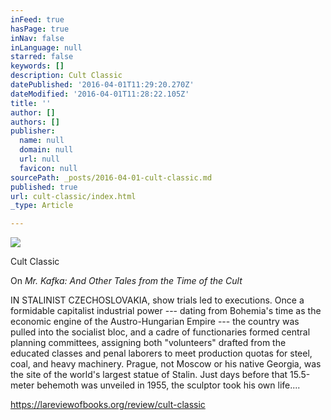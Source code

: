 ```yaml
---
inFeed: true
hasPage: true
inNav: false
inLanguage: null
starred: false
keywords: []
description: Cult Classic
datePublished: '2016-04-01T11:29:20.270Z'
dateModified: '2016-04-01T11:28:22.105Z'
title: ''
author: []
authors: []
publisher:
  name: null
  domain: null
  url: null
  favicon: null
sourcePath: _posts/2016-04-01-cult-classic.md
published: true
url: cult-classic/index.html
_type: Article

---
```

![](https://the-grid-user-content.s3-us-west-2.amazonaws.com/ba3a39bf-12a7-4a57-bda9-5cd4fff27be3.jpg)

Cult Classic

On _Mr. Kafka: And Other Tales from the Time of the Cult_

IN STALINIST CZECHOSLOVAKIA, show trials led to executions. Once a formidable capitalist industrial power --- dating from Bohemia's time as the economic engine of the Austro-Hungarian Empire --- the country was pulled into the socialist bloc, and a cadre of functionaries formed central planning committees, assigning both "volunteers" drafted from the educated classes and penal laborers to meet production quotas for steel, coal, and heavy machinery. Prague, not Moscow or his native Georgia, was the site of the world's largest statue of Stalin. Just days before that 15.5-meter behemoth was unveiled in 1955, the sculptor took his own life.­...

https://lareviewofbooks.org/review/cult-classic